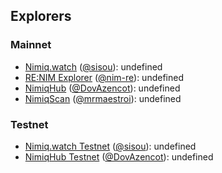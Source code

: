 ## Explorers

### Mainnet

- [Nimiq.watch](https://nimiq.watch) ([@sisou](https://github.com/sisou)): undefined
- [RE:NIM Explorer](https://nim.re/explorer) ([@nim-re](https://github.com/nim-re)): undefined
- [NimiqHub](https://www.nimiqhub.com) ([@DovAzencot](https://github.com/DovAzencot)): undefined
- [NimiqScan](https://nimiqscan.com) ([@mrmaestroi](https://github.com/mrmaestroi)): undefined

### Testnet

- [Nimiq.watch Testnet](https://test.nimiq.watch) ([@sisou](https://github.com/sisou)): undefined
- [NimiqHub Testnet](https://testnet.nimiqhub.com) ([@DovAzencot](https://github.com/DovAzencot)): undefined
